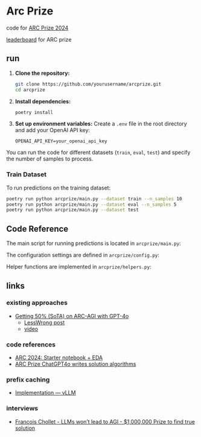 # Arc Prize

code for [ARC Prize 2024](https://www.kaggle.com/competitions/arc-prize-2024/code?competitionId=67357&sortBy=voteCount&excludeNonAccessedDatasources=true)

[leaderboard](https://arcprize.org/leaderboard) for ARC prize

## run

1. **Clone the repository:**

   ```sh
   git clone https://github.com/yourusername/arcprize.git
   cd arcprize
   ```

2. **Install dependencies:**

   ```sh
   poetry install
   ```

3. **Set up environment variables:**
   Create a `.env` file in the root directory and add your OpenAI API key:
   ```env
   OPENAI_API_KEY=your_openai_api_key
   ```

You can run the code for different datasets (`train`, `eval`, `test`) and specify the number of samples to process.

### Train Dataset

To run predictions on the training dataset:

```sh
poetry run python arcprize/main.py --dataset train --n_samples 10
poetry run python arcprize/main.py --dataset eval --n_samples 5
poetry run python arcprize/main.py --dataset test
```

## Code Reference

The main script for running predictions is located in `arcprize/main.py`:

The configuration settings are defined in `arcprize/config.py`:

Helper functions are implemented in `arcprize/helpers.py`:

## links

### existing approaches

- [Getting 50% (SoTA) on ARC-AGI with GPT-4o](https://redwoodresearch.substack.com/p/getting-50-sota-on-arc-agi-with-gpt)
  - [LessWrong post](https://www.lesswrong.com/posts/Rdwui3wHxCeKb7feK/getting-50-sota-on-arc-agi-with-gpt-4o)
  - [video](https://www.youtube.com/watch?v=z9j3wB1RRGA)

### code references

- [ARC 2024: Starter notebook + EDA](https://www.kaggle.com/code/allegich/arc-2024-starter-notebook-eda)
- [ARC Prize ChatGPT4o writes solution algorithms](https://www.kaggle.com/code/millernicholas/arc-prize-chatgpt4o-writes-solution-algorithms/notebook)

### prefix caching

- [Implementation — vLLM](https://docs.vllm.ai/en/latest/automatic_prefix_caching/details.html)

### interviews

- [Francois Chollet - LLMs won’t lead to AGI - $1,000,000 Prize to find true solution](https://www.youtube.com/watch?v=UakqL6Pj9xo)
